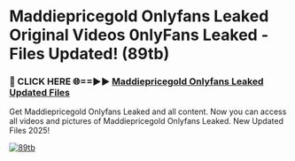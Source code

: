 # Maddiepricegold Onlyfans Leaked Original Videos 0nlyFans Leaked - Files Updated! (89tb)

<h3>🔴 CLICK HERE 🌐==►► <a href="https://tinyurl.com/2wckxsce" rel="nofollow">Maddiepricegold Onlyfans Leaked Updated Files</a></h3>

Get Maddiepricegold Onlyfans Leaked and all content. Now you can access all videos and pictures of Maddiepricegold Onlyfans Leaked. New Updated Files 2025!

[![89tb](https://i.imgur.com/AFduVYN.gif)](https://tinyurl.com/2wckxsce)
